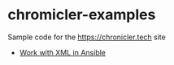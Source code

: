 # chromicler-examples
Sample code for the https://chronicler.tech site

* [Work with XML in Ansible](./xml-documents-and-ansible)
